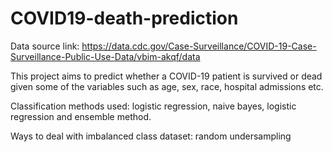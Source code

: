 # COVID19-death-prediction

Data source link: https://data.cdc.gov/Case-Surveillance/COVID-19-Case-Surveillance-Public-Use-Data/vbim-akqf/data

This project aims to predict whether a COVID-19 patient is survived or dead given some of the variables such as age, sex, race, hospital admissions etc.

Classification methods used: logistic regression, naive bayes, logistic regression and ensemble method.

Ways to deal with imbalanced class dataset: random undersampling
